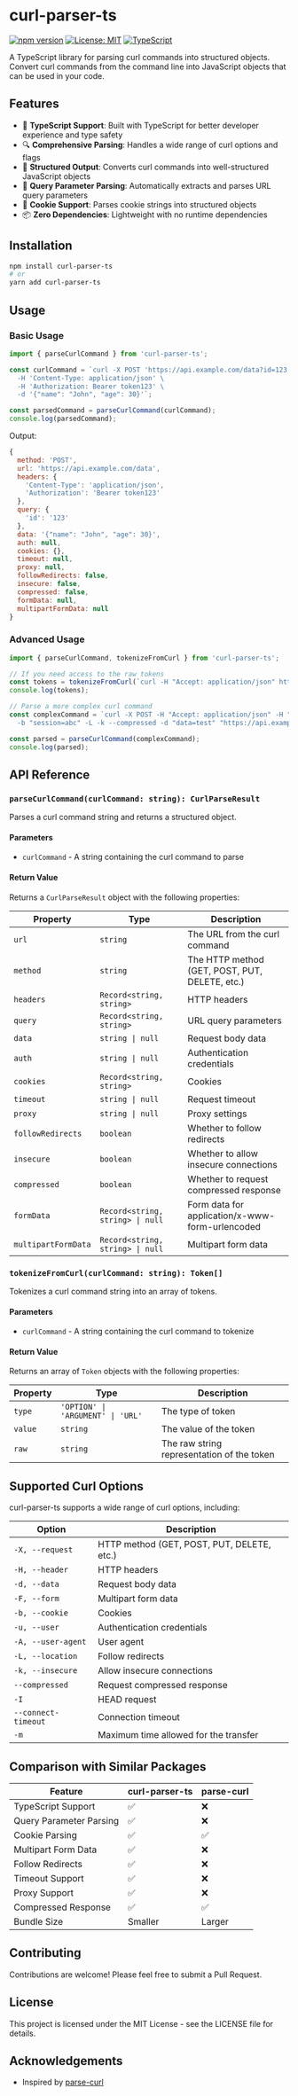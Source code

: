 # curl-parser-ts

[![npm version](https://img.shields.io/npm/v/curl-parser-ts.svg)](https://www.npmjs.com/package/curl-parser-ts)
[![License: MIT](https://img.shields.io/badge/License-MIT-yellow.svg)](https://opensource.org/licenses/MIT)
[![TypeScript](https://img.shields.io/badge/TypeScript-4.0%2B-blue)](https://www.typescriptlang.org/)

A TypeScript library for parsing curl commands into structured objects. Convert curl commands from the command line into JavaScript objects that can be used in your code.

## Features

- 🚀 **TypeScript Support**: Built with TypeScript for better developer experience and type safety
- 🔍 **Comprehensive Parsing**: Handles a wide range of curl options and flags
- 🧩 **Structured Output**: Converts curl commands into well-structured JavaScript objects
- 🔄 **Query Parameter Parsing**: Automatically extracts and parses URL query parameters
- 🍪 **Cookie Support**: Parses cookie strings into structured objects
- 📦 **Zero Dependencies**: Lightweight with no runtime dependencies

## Installation

```bash
npm install curl-parser-ts
# or
yarn add curl-parser-ts
```

## Usage

### Basic Usage

```typescript
import { parseCurlCommand } from 'curl-parser-ts';

const curlCommand = `curl -X POST 'https://api.example.com/data?id=123' \
  -H 'Content-Type: application/json' \
  -H 'Authorization: Bearer token123' \
  -d '{"name": "John", "age": 30}'`;

const parsedCommand = parseCurlCommand(curlCommand);
console.log(parsedCommand);
```

Output:

```javascript
{
  method: 'POST',
  url: 'https://api.example.com/data',
  headers: {
    'Content-Type': 'application/json',
    'Authorization': 'Bearer token123'
  },
  query: {
    'id': '123'
  },
  data: '{"name": "John", "age": 30}',
  auth: null,
  cookies: {},
  timeout: null,
  proxy: null,
  followRedirects: false,
  insecure: false,
  compressed: false,
  formData: null,
  multipartFormData: null
}
```

### Advanced Usage

```typescript
import { parseCurlCommand, tokenizeFromCurl } from 'curl-parser-ts';

// If you need access to the raw tokens
const tokens = tokenizeFromCurl(`curl -H "Accept: application/json" https://api.example.com`);
console.log(tokens);

// Parse a more complex curl command
const complexCommand = `curl -X POST -H "Accept: application/json" -H "Authorization: Bearer token123" \
  -b "session=abc" -L -k --compressed -d "data=test" "https://api.example.com/update?id=123"`;

const parsed = parseCurlCommand(complexCommand);
console.log(parsed);
```

## API Reference

### `parseCurlCommand(curlCommand: string): CurlParseResult`

Parses a curl command string and returns a structured object.

#### Parameters

- `curlCommand` - A string containing the curl command to parse

#### Return Value

Returns a `CurlParseResult` object with the following properties:

| Property | Type | Description |
|----------|------|-------------|
| `url` | `string` | The URL from the curl command |
| `method` | `string` | The HTTP method (GET, POST, PUT, DELETE, etc.) |
| `headers` | `Record<string, string>` | HTTP headers |
| `query` | `Record<string, string>` | URL query parameters |
| `data` | `string \| null` | Request body data |
| `auth` | `string \| null` | Authentication credentials |
| `cookies` | `Record<string, string>` | Cookies |
| `timeout` | `string \| null` | Request timeout |
| `proxy` | `string \| null` | Proxy settings |
| `followRedirects` | `boolean` | Whether to follow redirects |
| `insecure` | `boolean` | Whether to allow insecure connections |
| `compressed` | `boolean` | Whether to request compressed response |
| `formData` | `Record<string, string> \| null` | Form data for application/x-www-form-urlencoded |
| `multipartFormData` | `Record<string, string> \| null` | Multipart form data |

### `tokenizeFromCurl(curlCommand: string): Token[]`

Tokenizes a curl command string into an array of tokens.

#### Parameters

- `curlCommand` - A string containing the curl command to tokenize

#### Return Value

Returns an array of `Token` objects with the following properties:

| Property | Type | Description |
|----------|------|-------------|
| `type` | `'OPTION' \| 'ARGUMENT' \| 'URL'` | The type of token |
| `value` | `string` | The value of the token |
| `raw` | `string` | The raw string representation of the token |

## Supported Curl Options

curl-parser-ts supports a wide range of curl options, including:

| Option | Description |
|--------|-------------|
| `-X, --request` | HTTP method (GET, POST, PUT, DELETE, etc.) |
| `-H, --header` | HTTP headers |
| `-d, --data` | Request body data |
| `-F, --form` | Multipart form data |
| `-b, --cookie` | Cookies |
| `-u, --user` | Authentication credentials |
| `-A, --user-agent` | User agent |
| `-L, --location` | Follow redirects |
| `-k, --insecure` | Allow insecure connections |
| `--compressed` | Request compressed response |
| `-I` | HEAD request |
| `--connect-timeout` | Connection timeout |
| `-m` | Maximum time allowed for the transfer |

## Comparison with Similar Packages

| Feature | curl-parser-ts | parse-curl |
|---------|---------------|------------|
| TypeScript Support | ✅ | ❌ |
| Query Parameter Parsing | ✅ | ❌ |
| Cookie Parsing | ✅ | ✅ |
| Multipart Form Data | ✅ | ❌ |
| Follow Redirects | ✅ | ❌ |
| Timeout Support | ✅ | ❌ |
| Proxy Support | ✅ | ❌ |
| Compressed Response | ✅ | ✅ |
| Bundle Size | Smaller | Larger |

## Contributing

Contributions are welcome! Please feel free to submit a Pull Request.

## License

This project is licensed under the MIT License - see the LICENSE file for details.

## Acknowledgements

- Inspired by [parse-curl](https://github.com/tj/parse-curl)
